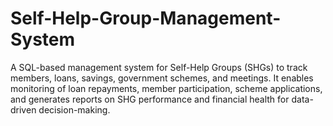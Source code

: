 # Self-Help-Group-Management-System
A SQL-based management system for Self-Help Groups (SHGs) to track members, loans, savings, government schemes, and meetings. It enables monitoring of loan repayments, member participation, scheme applications, and generates reports on SHG performance and financial health for data-driven decision-making.
